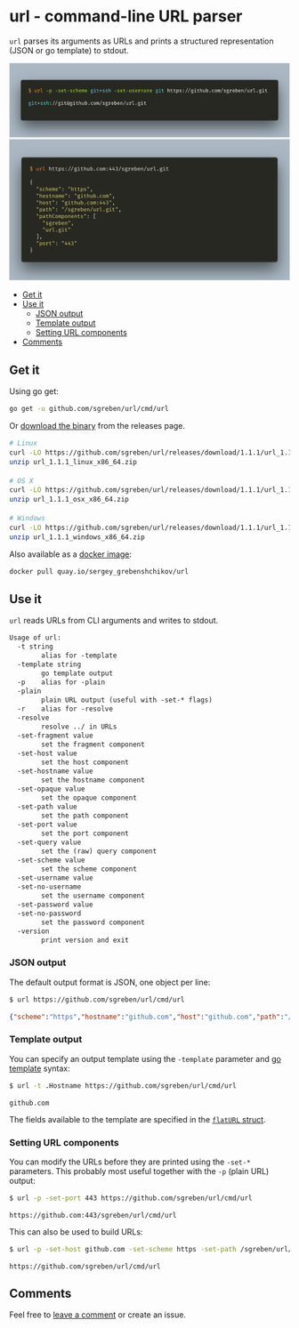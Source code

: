 # url - command-line URL parser

`url` parses its arguments as URLs and prints a structured representation (JSON or go template) to stdout.

![print output](docs/print.png)
![JSON output](docs/json.png)

- [Get it](#get-it)
- [Use it](#use-it)
    - [JSON output](#json-output)
    - [Template output](#template-output)
    - [Setting URL components](#setting-url-components)
- [Comments](https://github.com/sgreben/url/issues/1)

## Get it

Using go get:

```bash
go get -u github.com/sgreben/url/cmd/url
```

Or [download the binary](https://github.com/sgreben/url/releases/latest) from the releases page. 

```bash
# Linux
curl -LO https://github.com/sgreben/url/releases/download/1.1.1/url_1.1.1_linux_x86_64.zip
unzip url_1.1.1_linux_x86_64.zip

# OS X
curl -LO https://github.com/sgreben/url/releases/download/1.1.1/url_1.1.1_osx_x86_64.zip
unzip url_1.1.1_osx_x86_64.zip

# Windows
curl -LO https://github.com/sgreben/url/releases/download/1.1.1/url_1.1.1_windows_x86_64.zip
unzip url_1.1.1_windows_x86_64.zip
```

Also available as a [docker image](https://quay.io/repository/sergey_grebenshchikov/url?tab=tags):

```bash
docker pull quay.io/sergey_grebenshchikov/url
```

## Use it

`url` reads URLs from CLI arguments and writes to stdout.

```text
Usage of url:
  -t string
    	alias for -template
  -template string
    	go template output
  -p	alias for -plain
  -plain
    	plain URL output (useful with -set-* flags)
  -r	alias for -resolve
  -resolve
    	resolve ../ in URLs
  -set-fragment value
    	set the fragment component
  -set-host value
    	set the host component
  -set-hostname value
    	set the hostname component
  -set-opaque value
    	set the opaque component
  -set-path value
    	set the path component
  -set-port value
    	set the port component
  -set-query value
    	set the (raw) query component
  -set-scheme value
    	set the scheme component
  -set-username value
  -set-no-username
        set the username component
  -set-password value
  -set-no-password
        set the password component
  -version
    	print version and exit
```

### JSON output

The default output format is JSON, one object per line:

```bash
$ url https://github.com/sgreben/url/cmd/url
```

```json
{"scheme":"https","hostname":"github.com","host":"github.com","path":"/sgreben/url/cmd/url","pathComponents":["sgreben","url","cmd","url"],"query":{},"port":"","fragment":""}
```

### Template output

You can specify an output template using the `-template` parameter and [go template](https://golang.org/pkg/text/template) syntax:

```bash
$ url -t .Hostname https://github.com/sgreben/url/cmd/url
```

```text
github.com
```

The fields available to the template are specified in the [`flatURL` struct](cmd/url/main.go#L15).

### Setting URL components

You can modify the URLs before they are printed using the `-set-*` parameters. This probably most useful together with the `-p` (plain URL) output:

```bash
$ url -p -set-port 443 https://github.com/sgreben/url/cmd/url
```

```text
https://github.com:443/sgreben/url/cmd/url
```

This can also be used to build URLs:

```bash
$ url -p -set-host github.com -set-scheme https -set-path /sgreben/url/cmd/url ""
```

```text
https://github.com/sgreben/url/cmd/url
```

## Comments

Feel free to [leave a comment](https://github.com/sgreben/url/issues/1) or create an issue.